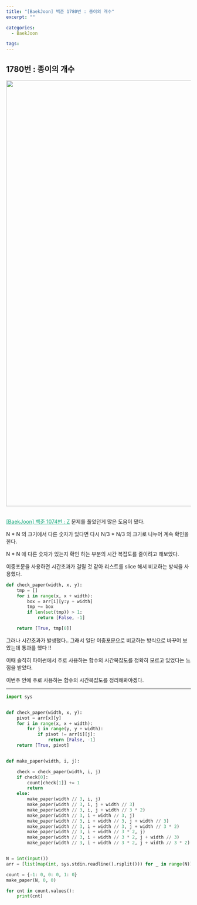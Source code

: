 ```yaml
---
title: "[BaekJoon] 백준 1780번 : 종이의 개수"
excerpt: ""

categories:
  - BaekJoon

tags:
---
```


## 1780번 : 종이의 개수

<center><img width="1158" alt="paper" src="https://user-images.githubusercontent.com/54533309/93663442-0e045680-faa3-11ea-9794-d6bf8a13c33c.png">
</center>

<br><a href="https://nam-ki-bok.github.io/baekjoon/Baek_Z/" style="color:#0FA678">[BaekJoon] 백준 1074번 : Z</a>  문제를 풀었던게 많은 도움이 됐다.

N * N 의 크기에서 다른 숫자가 있다면 다시 N/3 * N/3 의 크기로 나누어 계속 확인을 한다.

N * N 에 다른 숫자가 있는지 확인 하는 부분의 시간 복잡도를 줄이려고 해보았다.

이중포문을 사용하면 시간초과가 걸릴 것 같아 리스트를 slice 해서 비교하는 방식을 사용했다.

```python
def check_paper(width, x, y):
	tmp = []
	for i in range(x, x + width):
		box = arr[i][y:y + width]
		tmp += box
		if len(set(tmp)) > 1:
			return [False, -1]

	return [True, tmp[0]]
```

그러나 시간초과가 발생했다.. 그래서 일단 이중포문으로 비교하는 방식으로 바꾸어 보았는데 통과를 했다 !!

이때 솔직히 파이썬에서 주로 사용하는 함수의 시간복잡도를 정확히 모르고 있었다는 느낌을 받았다.

이번주 안에 주로 사용하는 함수의 시간복잡도를 정리해봐야겠다.

---

```python
import sys


def check_paper(width, x, y):
	pivot = arr[x][y]
	for i in range(x, x + width):
		for j in range(y, y + width):
			if pivot != arr[i][j]:
				return [False, -1]
	return [True, pivot]


def make_paper(width, i, j):

	check = check_paper(width, i, j)
	if check[0]:
		count[check[1]] += 1
		return
	else:
		make_paper(width // 3, i, j)
		make_paper(width // 3, i, j + width // 3)
		make_paper(width // 3, i, j + width // 3 * 2)
		make_paper(width // 3, i + width // 3, j)
		make_paper(width // 3, i + width // 3, j + width // 3)
		make_paper(width // 3, i + width // 3, j + width // 3 * 2)
		make_paper(width // 3, i + width // 3 * 2, j)
		make_paper(width // 3, i + width // 3 * 2, j + width // 3)
		make_paper(width // 3, i + width // 3 * 2, j + width // 3 * 2)


N = int(input())
arr = [list(map(int, sys.stdin.readline().rsplit())) for _ in range(N)]

count = {-1: 0, 0: 0, 1: 0}
make_paper(N, 0, 0)

for cnt in count.values():
	print(cnt)
```

<br>